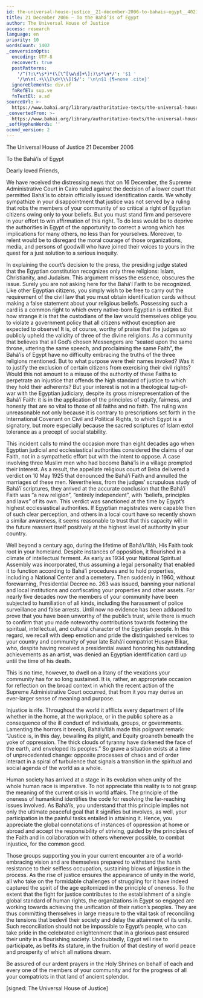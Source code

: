 ```yaml
---
id: the-universal-house-justice__21-december-2006-to-bahais-egypt__402191539__en
title: 21 December 2006 – To the Bahá’ís of Egypt
author: The Universal House of Justice
access: research
language: en
priority: 10
wordsCount: 1402
_conversionOpts:
  encoding: UTF-8
  reconvert: true
  postPatterns:
    '/^(?:\*\s*)*(\[\^[\w\d]+\]:)\s*\n*/': '$1 '
    '/\n\n(.+\\\[\d+\\\])$/': '\n\n$1 {¶=none .cite}'
  ignoreElements: div.of
  fnRefEl: sup.ve
  fnTextEl: a.sd
sourceUrl: >-
  https://www.bahai.org/library/authoritative-texts/the-universal-house-of-justice/messages/20061221_001/20061221_001.xhtml
_convertedFrom: >-
  https://www.bahai.org/library/authoritative-texts/the-universal-house-of-justice/messages/20061221_001/20061221_001.xhtml
_softHyphenWords: ''
ocnmd_version: 2
---
```

The Universal House of Justice
21 December 2006

To the Bahá’ís of Egypt

Dearly loved Friends,

We have received the distressing news that on 16 December, the Supreme Administrative Court in Cairo ruled against the decision of a lower court that permitted Bahá’ís to obtain officially issued identification cards. We wholly sympathize in your disappointment that justice was not served by a ruling that robs the members of your community of so critical a right of Egyptian citizens owing only to your beliefs. But you must stand firm and persevere in your effort to win affirmation of this right. To do less would be to deprive the authorities in Egypt of the opportunity to correct a wrong which has implications for many others, no less than for yourselves. Moreover, to relent would be to disregard the moral courage of those organizations, media, and persons of goodwill who have joined their voices to yours in the quest for a just solution to a serious inequity.

In explaining the court’s decision to the press, the presiding judge stated that the Egyptian constitution recognizes only three religions: Islam, Christianity, and Judaism. This argument misses the essence, obscures the issue. Surely you are not asking here for the Bahá’í Faith to be recognized. Like other Egyptian citizens, you simply wish to be free to carry out the requirement of the civil law that you must obtain identification cards without making a false statement about your religious beliefs. Possessing such a card is a common right to which every native-born Egyptian is entitled. But how strange it is that the custodians of the law would themselves oblige you to violate a government policy that all citizens without exception are expected to observe! It is, of course, worthy of praise that the judges so publicly upheld the validity of three of the divine religions. As a community that believes that all God’s chosen Messengers are “seated upon the same throne, uttering the same speech, and proclaiming the same Faith”, the Bahá’ís of Egypt have no difficulty embracing the truths of the three religions mentioned. But to what purpose were their names invoked? Was it to justify the exclusion of certain citizens from exercising their civil rights? Would this not amount to a misuse of the authority of these Faiths to perpetrate an injustice that offends the high standard of justice to which they hold their adherents? But your interest is not in a theological tug-of-war with the Egyptian judiciary, despite its gross misrepresentation of the Bahá’í Faith: it is in the application of the principles of equity, fairness, and honesty that are so vital to those of all faiths and no faith. The ruling was unreasonable not only because it is contrary to prescriptions set forth in the International Covenant on Civil and Political Rights, to which Egypt is a signatory, but more especially because the sacred scriptures of Islam extol tolerance as a precept of social stability.

This incident calls to mind the occasion more than eight decades ago when Egyptian judicial and ecclesiastical authorities considered the claims of our Faith, not in a sympathetic effort but with the intent to oppose. A case involving three Muslim men who had become Bahá’ís in a village prompted their interest. As a result, the appellate religious court of Beba delivered a verdict on 10 May 1925 that denounced the Bahá’í Faith and annulled the marriages of these men. Nevertheless, from the judges’ scrupulous study of Bahá’í scriptures, they arrived at the accurate conclusion that the Bahá’í Faith was “a new religion”, “entirely independent”, with “beliefs, principles and laws” of its own. This verdict was sanctioned at the time by Egypt’s highest ecclesiastical authorities. If Egyptian magistrates were capable then of such clear perception, and others in a local court have so recently shown a similar awareness, it seems reasonable to trust that this capacity will in the future reassert itself positively at the highest level of authority in your country.

Well beyond a century ago, during the lifetime of Bahá’u’lláh, His Faith took root in your homeland. Despite instances of opposition, it flourished in a climate of intellectual ferment. As early as 1934 your National Spiritual Assembly was incorporated, thus assuming a legal personality that enabled it to function according to Bahá’í procedures and to hold properties, including a National Center and a cemetery. Then suddenly in 1960, without forewarning, Presidential Decree no. 263 was issued, banning your national and local institutions and confiscating your properties and other assets. For nearly five decades now the members of your community have been subjected to humiliation of all kinds, including the harassment of police surveillance and false arrests. Until now no evidence has been adduced to prove that you have been unworthy of the public’s trust, while there is much to confirm that you made noteworthy contributions towards fostering the spiritual, intellectual, and cultural character of the Egyptian people. In this regard, we recall with deep emotion and pride the distinguished services to your country and community of your late Bahá’í compatriot Ḥusayn Bikar, who, despite having received a presidential award honoring his outstanding achievements as an artist, was denied an Egyptian identification card up until the time of his death.

This is no time, however, to dwell on a litany of the vexations your community has for so long sustained. It is, rather, an appropriate occasion for reflection on the broad context in which the recent action of the Supreme Administrative Court occurred, that from it you may derive an ever-larger sense of meaning and purpose.

Injustice is rife. Throughout the world it afflicts every department of life whether in the home, at the workplace, or in the public sphere as a consequence of the ill conduct of individuals, groups, or governments. Lamenting the horrors it breeds, Bahá’u’lláh made this poignant remark: “Justice is, in this day, bewailing its plight, and Equity groaneth beneath the yoke of oppression. The thick clouds of tyranny have darkened the face of the earth, and enveloped its peoples.” So grave a situation exists at a time of unprecedented change: opposite processes of chaos and of order interact in a spiral of turbulence that signals a transition in the spiritual and social agenda of the world as a whole.

Human society has arrived at a stage in its evolution when unity of the whole human race is imperative. To not appreciate this reality is to not grasp the meaning of the current crisis in world affairs. The principle of the oneness of humankind identifies the code for resolving the far-reaching issues involved. As Bahá’ís, you understand that this principle implies not only the ultimate peaceful goal that it signifies but involves, as well, your participation in the painful tasks entailed in attaining it. Hence, you appreciate the global connotations of instances of oppression at home or abroad and accept the responsibility of striving, guided by the principles of the Faith and in collaboration with others whenever possible, to combat injustice, for the common good.

Those groups supporting you in your current encounter are of a world-embracing vision and are themselves prepared to withstand the harsh resistance to their selfless occupation, sustaining blows of injustice in the process. As the rise of justice ensures the appearance of unity in the world, all who take on the formidable challenges of struggling for it have indeed captured the spirit of the age epitomized in the principle of oneness. To the extent that the fight for justice contributes to the establishment of a single global standard of human rights, the organizations in Egypt so engaged are working towards achieving the unification of their nation’s peoples. They are thus committing themselves in large measure to the vital task of reconciling the tensions that bedevil their society and delay the attainment of its unity. Such reconciliation should not be impossible to Egypt’s people, who can take pride in the celebrated enlightenment that in a glorious past ensured their unity in a flourishing society. Undoubtedly, Egypt will rise to participate, as befits its stature, in the fruition of that destiny of world peace and prosperity of which all nations dream.

Be assured of our ardent prayers in the Holy Shrines on behalf of each and every one of the members of your community and for the progress of all your compatriots in that land of ancient splendor.

\[signed: The Universal House of Justice\]
